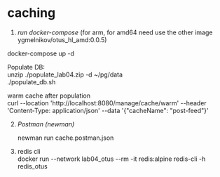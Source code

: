 # caching

1) *run docker-compose* (for arm, for amd64 need use the other image ygmelnikov/otus_hl_amd:0.0.5)

docker-compose up -d

Populate DB: \
unzip ./populate_lab04.zip -d ~/pg/data \
./populate_db.sh

warm cache after population \
curl --location 'http://localhost:8080/manage/cache/warm' --header 'Content-Type: application/json' --data '{"cacheName": "post-feed"}'

2) *Postman (newman)*

   newman run cache.postman.json

3) redis cli \
   docker run --network lab04_otus --rm -it redis:alpine redis-cli -h redis_otus
